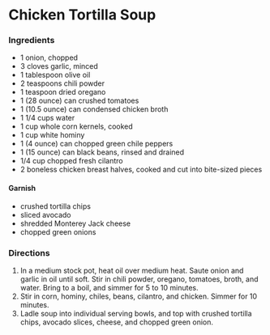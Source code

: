 # Chicken Tortilla Soup

### Ingredients
* 1 onion, chopped
* 3 cloves garlic, minced
* 1 tablespoon olive oil
* 2 teaspoons chili powder
* 1 teaspoon dried oregano
* 1 (28 ounce) can crushed tomatoes
* 1 (10.5 ounce) can condensed chicken broth
* 1 1/4 cups water
* 1 cup whole corn kernels, cooked
* 1 cup white hominy
* 1 (4 ounce) can chopped green chile peppers
* 1 (15 ounce) can black beans, rinsed and drained
* 1/4 cup chopped fresh cilantro
* 2 boneless chicken breast halves, cooked and cut into bite-sized pieces
#### Garnish
* crushed tortilla chips
* sliced avocado
* shredded Monterey Jack cheese
* chopped green onions

### Directions
1. In a medium stock pot, heat oil over medium heat. Saute onion and garlic in oil until soft. Stir in chili powder, oregano, tomatoes, broth, and water. Bring to a boil, and simmer for 5 to 10 minutes.
2. Stir in corn, hominy, chiles, beans, cilantro, and chicken. Simmer for 10 minutes.
3. Ladle soup into individual serving bowls, and top with crushed tortilla chips, avocado slices, cheese, and chopped green onion.